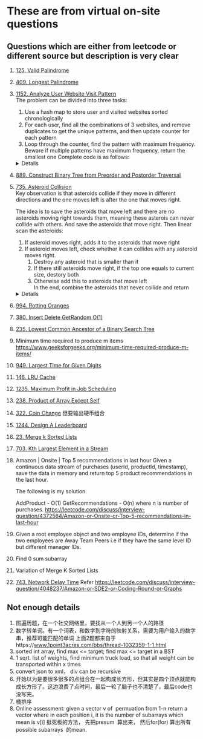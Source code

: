 # These are from virtual on-site questions
## Questions which are either from leetcode or different source but description is very clear
1. [125. Valid Palindrome](https://leetcode.com/problems/valid-palindrome)
2. [409. Longest Palindrome](https://leetcode.com/problems/longest-palindrome)
3. [1152. Analyze User Website Visit Pattern](https://leetcode.com/problems/analyze-user-website-visit-pattern)  
   The problem can be divided into three tasks:
    1. Use a hash map to store user and visited websites sorted chronologically
    2. For each user, find all the combinations of 3 websites, and remove duplicates to get the unique patterns, and then update counter for each pattern  
    3. Loop through the counter, find the pattern with maximum frequency. Beware if multiple patterns have maximum frequency, return the smallest one
    Complete code is as follows:
    <details>

     ```python
     from collections import defaultdict, Counter
     import itertools
     
     def mostVisitedPattern(username, timestamp, website):
         userSitesMap = defaultdict(list)
         for user, timestamp, site in sorted(zip(username, timestamp, website), key = lambda x: (x[0], x[1])):
             userSitesMap[user].append(site)
         
         counter = Counter()
         TUPLE_ELEMENTS = 3
         for user, sites in userSitesMap.items():
             for pattern in set(itertools.combinations(sites, TUPLE_ELEMENTS)):
                     counter[pattern] += 1
         
         maxFreq = 0
         result = None
         for pattern, freq in counter.items():
             if freq > maxFreq:
                 maxFreq = freq
                 result = pattern
             elif freq == maxFreq and pattern < result:
                 result = pattern
         return result
     
     username =["joe","joe","joe","james","james","james","james","mary","mary","mary"]
     timestamp = [1,2,3,4,5,6,7,8,9,10]
     website = ["home","about","career","home","cart","maps","home","home","about","career"]
     print(mostVisitedPattern(username, timestamp, website))
     ```
    </details>
5. [889. Construct Binary Tree from Preorder and Postorder Traversal](https://leetcode.com/problems/construct-binary-tree-from-preorder-and-postorder-traversal)
6. [735. Asteroid Collision](https://leetcode.com/problems/asteroid-collision)  
   Key observation is that asteroids collide if they move in different directions and the one moves left is after the one that moves right.   

   The idea is to save the asteroids that move left and there are no asteroids moving right towards them, meaning these asterois can never collide with others. And save the asteroids that move right.      Then linear scan the asteroids:  
   1. If asteroid moves right, adds it to the asteroids that move right
   2. If asteroid moves left, check whether it can collides with any asteroid moves right.  
      1. Destroy any asteroid that is smaller than it
      2. If there still asteroids move right, if the top one equals to current size, destory both
      3. Otherwise add this to asteroids that move left  
   In the end, combine the asteroids that never collide and return
   <details>

   ```python
    def asteroidCollision(self, asteroids: List[int]) -> List[int]:
        asteroid_move_right = []
        asteroid_move_left = []
        for asteroid in asteroids:
            if asteroid > 0:
                asteroid_move_right.append(asteroid)
            else:
                asteroidSize = abs(asteroid)
                while asteroid_move_right and asteroid_move_right[-1] < asteroidSize:
                    asteroid_move_right.pop()
                
                if asteroid_move_right:
                    if asteroid_move_right[-1] == asteroidSize:
                        asteroid_move_right.pop()
                else:
                    asteroid_move_left.append(asteroid)

        return asteroid_move_left + asteroid_move_right   
   ```
   </details>
8. [994. Rotting Oranges](https://leetcode.com/problems/rotting-oranges)
9. [380. Insert Delete GetRandom O(1)](https://leetcode.com/problems/insert-delete-getrandom-o1/)
10. [235. Lowest Common Ancestor of a Binary Search Tree](https://leetcode.com/problems/lowest-common-ancestor-of-a-binary-search-tree)
11. Minimum time required to produce m items https://www.geeksforgeeks.org/minimum-time-required-produce-m-items/
12. [949. Largest Time for Given Digits](https://leetcode.com/problems/largest-time-for-given-digits)
13. [146. LRU Cache](https://leetcode.com/problems/lru-cache)
14. [1235. Maximum Profit in Job Scheduling](https://leetcode.com/problems/maximum-profit-in-job-scheduling)
15. [238. Product of Array Except Self](https://leetcode.com/problems/product-of-array-except-self)
16. [322. Coin Change](https://leetcode.com/problems/coin-change) 但要输出硬币组合
17. [1244. Design A Leaderboard](https://leetcode.com/problems/design-a-leaderboard)
18. [23. Merge k Sorted Lists](https://leetcode.com/problems/merge-k-sorted-lists)
19. [703. Kth Largest Element in a Stream](https://leetcode.com/problems/kth-largest-element-in-a-stream)
20. Amazon | Onsite | Top 5 recommendations in last hour
    Given a continuous data stream of purchases (userId, productId, timestamp), save the data in memory and return top 5 product recommendations in the last hour.
    
   
       The following is my solution.
       
       AddProduct - O(1)
       GetRecommendations - O(n) where n is number of purchases.
         https://leetcode.com/discuss/interview-question/4372564/Amazon-or-Onsite-or-Top-5-recommendations-in-last-hour
21. Given a root employee object and two employee IDs, determine if the two employees are Away Team Peers i.e if they have the same level ID but different manager IDs.
22. Find 0 sum subarray
23. Variation of Merge K Sorted Lists
24. [743. Network Delay Time](https://leetcode.com/problems/network-delay-time) Refer https://leetcode.com/discuss/interview-question/4048237/Amazon-or-SDE2-or-Coding-Round-or-Graphs


## Not enough details
1. 图遍历题，在一个社交网络里，要找从一个人到另一个人的路径
2.  数字转单词。有一个词表，和数字到字符的映射关系，需要为用户输入的数字串，推荐可能匹配的单词
   上面2题都来自于https://www.1point3acres.com/bbs/thread-1032359-1-1.html
2. sorted int array, find max <= target; find max <= target in a BST
2. 1 sqrt. list of weights, find minimum truck load, so that all weight can be transported within x times
1. convert json to xml， div can be recursive
2. 开始以为是要很多很多的点组合在一起构成长方形，但其实是四个顶点就能构成长方形了。这边浪费了点时间，最后一轮了脑子也不清楚了，最后code也没写完。
3. 桶排序
4. Online assessment: given a vector v of  permuation from 1-n
return a vector where in each position i, it is the number of subarrays which mean is v[i]
挺死板的方法， 先把presum  算出来， 然后for(for) 算出所有possible subarrays  的mean.



